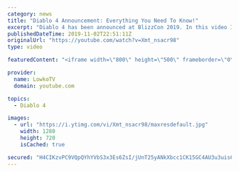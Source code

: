 ```yaml
---
category: news
title: "Diablo 4 Announcement: Everything You Need To Know!"
excerpt: "Diablo 4 has been announced at BlizzCon 2019. In this video I go over everything you need to know about this upcoming Blizzard Entertainment game."
publishedDateTime: 2019-11-02T22:51:11Z
originalUrl: "https://youtube.com/watch?v=Xmt_nsacr98"
type: video

featuredContent: "<iframe width=\"800\" height=\"500\" frameborder=\"0\" src=\"https://www.youtube.com/embed/Xmt_nsacr98\" allow=\"accelerometer; autoplay; encrypted-media; gyroscope; picture-in-picture\" allowfullscreen></iframe>"

provider:
  name: LowkoTV
  domain: youtube.com

topics:
  - Diablo 4

images:
  - url: "https://i.ytimg.com/vi/Xmt_nsacr98/maxresdefault.jpg"
    width: 1280
    height: 720
    isCached: true

secured: "H4CIKzvPC9VQpQYhYVbS3x3Es6ZsI/jUnT25yANkXbcc1CK15GC4AU3u3uis6M7m0kPVvPKPTVx1gAnEaQSLL4SECZEQZYg0GQrZkcvMVY2zx5GrMgiOuolIkAm90mULLCwG2k6PbxF4toX80LHpey491WjgABejzG+/1i66vwzBJWNHZw6SbTvq9aXtAKiCrOvqO0jUkvpmBVb/11WQ25NFn6W9sGOT5Q24HQHvAEOLGvdPvaGPjqoRl7ZgquzTRYWf38dFBwc6/3Nq25riQgdO3r6aCv4BkRSegCZ2b0+yMvMu5k2qMxcrCSS8dX9vd78Dhjeyok5KEOkYksAHEay2kHYHKXKa1u4VX7ZfrfbkayDCmEk9/dz+MVl24KxVStuQNE2rNiLHWmdKDfGWwfisPgslpfz2zOxEUlktFqP63yGPnHh/kgAqzAYpzrM5;p0wzi34gZx+Z2r1YLdZGYg=="
---
```


